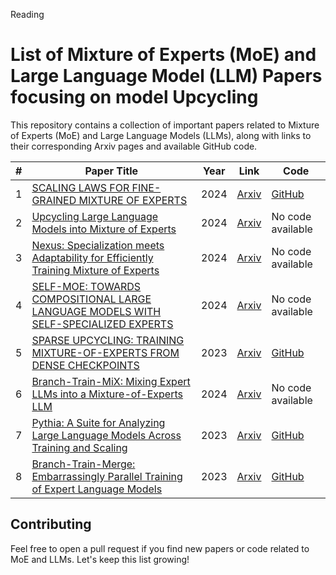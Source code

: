 Reading


# List of Mixture of Experts (MoE) and Large Language Model (LLM) Papers focusing on model Upcycling

This repository contains a collection of important papers related to Mixture of Experts (MoE) and Large Language Models (LLMs), along with links to their corresponding Arxiv pages and available GitHub code.

| **#** | **Paper Title**                                                           | **Year** | **Link**                                                              | **Code**                                                             |
|-------|----------------------------------------------------------------------------|----------|-----------------------------------------------------------------------|----------------------------------------------------------------------|
| 1     | [SCALING LAWS FOR FINE-GRAINED MIXTURE OF EXPERTS](https://arxiv.org/abs/2402.07871) | 2024     | [Arxiv](https://arxiv.org/abs/2402.07871)                              | [GitHub](https://github.com/llm-random/llm-random)                   |
| 2     | [Upcycling Large Language Models into Mixture of Experts](https://arxiv.org/abs/2410.07524) | 2024     | [Arxiv](https://arxiv.org/abs/2410.07524)                              | No code available                                                    |
| 3     | [Nexus: Specialization meets Adaptability for Efficiently Training Mixture of Experts](https://arxiv.org/abs/2408.15901) | 2024     | [Arxiv](https://arxiv.org/abs/2408.15901)                              | No code available                                                    |
| 4     | [SELF-MOE: TOWARDS COMPOSITIONAL LARGE LANGUAGE MODELS WITH SELF-SPECIALIZED EXPERTS](https://arxiv.org/abs/2406.12034) | 2024     | [Arxiv](https://arxiv.org/abs/2406.12034)                              | No code available                                                    |
| 5     | [SPARSE UPCYCLING: TRAINING MIXTURE-OF-EXPERTS FROM DENSE CHECKPOINTS](https://arxiv.org/abs/2212.05055) | 2023     | [Arxiv](https://arxiv.org/abs/2212.05055)                              | [GitHub](https://github.com/google-research/vmoe)                    |
| 6     | [Branch-Train-MiX: Mixing Expert LLMs into a Mixture-of-Experts LLM](https://arxiv.org/abs/2403.07816) | 2024     | [Arxiv](https://arxiv.org/abs/2403.07816)                              | No code available                                                    |
| 7     | [Pythia: A Suite for Analyzing Large Language Models Across Training and Scaling](https://arxiv.org/abs/2301.07767) | 2023     | [Arxiv](https://arxiv.org/abs/2301.07767)                              | [GitHub](https://github.com/EleutherAI/pythia)                       |
| 8     | [Branch-Train-Merge: Embarrassingly Parallel Training of Expert Language Models](https://arxiv.org/abs/2208.03306) | 2023     | [Arxiv](https://arxiv.org/abs/2208.03306)                              | [GitHub](https://github.com/hadasah/btm)                             |

## Contributing
Feel free to open a pull request if you find new papers or code related to MoE and LLMs. Let's keep this list growing!
